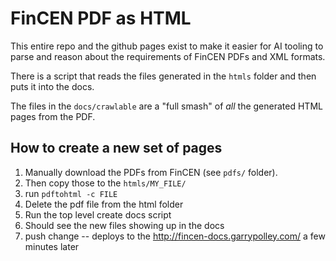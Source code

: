 # FinCEN PDF as HTML

This entire repo and the github pages exist to make it easier for AI tooling to parse and reason about the requirements of FinCEN PDFs and XML formats.

There is a script that reads the files generated in the `htmls` folder and then puts it into the docs.  

The files in the `docs/crawlable` are a "full smash" of _all_ the generated HTML pages from the PDF.  

## How to create a new set of pages

1. Manually download the PDFs from FinCEN (see `pdfs/` folder).
2. Then copy those to the `htmls/MY_FILE/`
3. run `pdftohtml -c FILE`
4. Delete the pdf file from the html folder
5. Run the top level create docs script
6. Should see the new files showing up in the docs
7. push change -- deploys to the http://fincen-docs.garrypolley.com/ a few minutes later

